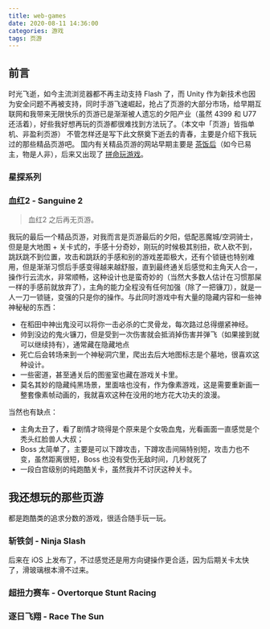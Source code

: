 ```yaml
---
title: web-games
date: 2020-08-11 14:36:00
categories: 游戏
tags: 页游
---
```


## 前言

时光飞逝，如今主流浏览器都不再主动支持 Flash 了，而 Unity 作为新技术也因为安全问题不再被支持，同时手游飞速崛起，抢占了页游的大部分市场，给早期互联网和我带来无限快乐的页游已是渐渐被人遗忘的夕阳产业（虽然 4399 和 U77 还活着），好些我好想再玩的页游都很难找到方法玩了。（本文中「页游」皆指单机、非盈利页游）
不管怎样还是写下此文祭奠下逝去的青春，主要是介绍下我玩过的那些精品页游吧。
国内有关精品页游的网站早期主要是 [茶饭后](https://chafanhou.com)（如今已易主，物是人非），后来又出现了 [拼命玩游戏](https://wanga.me)。

### 星探系列

### 血红2 - Sanguine 2

> 血红2 之后再无页游。

我玩的最后一个精品页游，对我而言是页游最后的夕阳，低配恶魔城/空洞骑士，但是是大地图 + 关卡式的，手感十分奇妙，刚玩的时候极其别扭，砍人砍不到，跳跃跳不到位置，攻击和跳跃的手感和别的游戏差距极大，还有个锁链也特别难用，但是渐渐习惯后手感变得越来越舒服，直到最终通关后感觉和主角天人合一，操作行云流水，非常顺畅，这种设计也是蛮奇妙的（当然大多数人估计在习惯那屎一样的手感前就放弃了），主角的能力全程没有任何加强（除了一把镰刀），就是一人一刀一锁链，变强的只是你的操作。与此同时游戏中有大量的隐藏内容和一些神神秘秘的东西：

- 在稻田中神出鬼没可以将你一击必杀的亡灵骨龙，每次路过总得绷紧神经。
- 帅到没边的鬼火镰刀，但是受到一次伤害就会抵消掉伤害并弹飞（如果接到就可以继续持有），通常藏在隐藏地点
- 死亡后会转场来到一个神秘洞穴里，爬出去后大地图标志是个墓地，很喜欢这种设计。
- 一些密道，甚至通关后的图鉴室也藏在游戏关卡里。
- 莫名其妙的隐藏纯黑场景，里面啥也没有，作为像素游戏，这是需要重新画一整套像素帧动画的，我就喜欢这种在没用的地方花大功夫的浪漫。

当然也有缺点：

- 主角太丑了，看了剧情才晓得是个原来是个女吸血鬼，光看画面一直感觉是个秃头红脸兽人大叔；
- Boss 太简单了，主要是可以下蹲攻击，下蹲攻击间隔特别短，攻击力也不变，虽然距离很短，Boss 也没有受伤无敌时间，几秒就死了
- 一段白宫级别的纯跑酷关卡，虽然我并不讨厌这种关卡。

## 我还想玩的那些页游

都是跑酷类的追求分数的游戏，很适合随手玩一玩。

### 斩铁剑 - Ninja Slash

后来在 iOS 上发布了，不过感觉还是用方向键操作更合适，因为后期关卡太快了，滑玻璃根本滑不过来。

### 超扭力赛车 - Overtorque Stunt Racing

### 逐日飞翔 - Race The Sun
